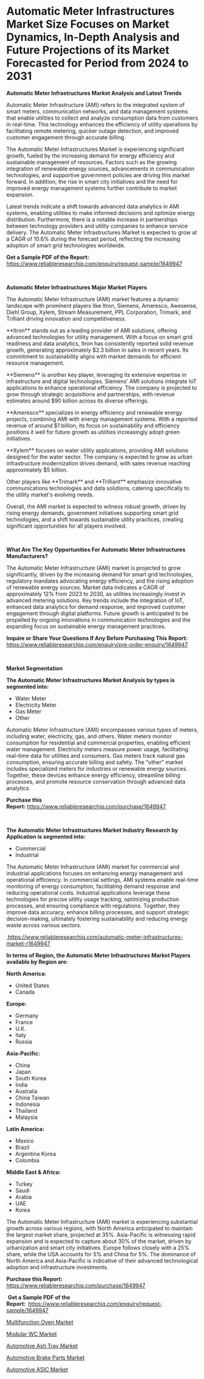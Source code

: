 <p><h1>Automatic Meter Infrastructures Market Size Focuses on Market Dynamics, In-Depth Analysis and Future Projections of its Market Forecasted for Period from 2024 to 2031</h1></p><p><strong>Automatic Meter Infrastructures Market Analysis and Latest Trends</strong></p>
<p><p>Automatic Meter Infrastructure (AMI) refers to the integrated system of smart meters, communication networks, and data management systems that enable utilities to collect and analyze consumption data from customers in real-time. This technology enhances the efficiency of utility operations by facilitating remote metering, quicker outage detection, and improved customer engagement through accurate billing.</p><p>The Automatic Meter Infrastructures Market is experiencing significant growth, fueled by the increasing demand for energy efficiency and sustainable management of resources. Factors such as the growing integration of renewable energy sources, advancements in communication technologies, and supportive government policies are driving this market forward. In addition, the rise in smart city initiatives and the need for improved energy management systems further contribute to market expansion.</p><p>Latest trends indicate a shift towards advanced data analytics in AMI systems, enabling utilities to make informed decisions and optimize energy distribution. Furthermore, there is a notable increase in partnerships between technology providers and utility companies to enhance service delivery. The Automatic Meter Infrastructures Market is expected to grow at a CAGR of 10.6% during the forecast period, reflecting the increasing adoption of smart grid technologies worldwide.</p></p>
<p><strong>Get a Sample PDF of the Report:&nbsp;</strong> <a href="https://www.reliableresearchiq.com/enquiry/request-sample/1649947?utm_campaign=1102&utm_medium=2&utm_source=Github&utm_content=ia&utm_term=26092024&utm_id=automatic-meter-infrastructures">https://www.reliableresearchiq.com/enquiry/request-sample/1649947</a></p>
<p>&nbsp;</p>
<p><strong>Automatic Meter Infrastructures Major Market Players</strong></p>
<p><p>The Automatic Meter Infrastructure (AMI) market features a dynamic landscape with prominent players like Itron, Siemens, Ameresco, Awesense, Diehl Group, Xylem, Stream Measurement, PPL Corporation, Trimark, and Trilliant driving innovation and competitiveness.</p><p>**Itron** stands out as a leading provider of AMI solutions, offering advanced technologies for utility management. With a focus on smart grid readiness and data analytics, Itron has consistently reported solid revenue growth, generating approximately $2.3 billion in sales in recent years. Its commitment to sustainability aligns with market demands for efficient resource management.</p><p>**Siemens** is another key player, leveraging its extensive expertise in infrastructure and digital technologies. Siemens' AMI solutions integrate IoT applications to enhance operational efficiency. The company is projected to grow through strategic acquisitions and partnerships, with revenue estimates around $90 billion across its diverse offerings. </p><p>**Ameresco** specializes in energy efficiency and renewable energy projects, combining AMI with energy management systems. With a reported revenue of around $1 billion, its focus on sustainability and efficiency positions it well for future growth as utilities increasingly adopt green initiatives.</p><p>**Xylem** focuses on water utility applications, providing AMI solutions designed for the water sector. The company is expected to grow as urban infrastructure modernization drives demand, with sales revenue reaching approximately $5 billion. </p><p>Other players like **Trimark** and **Trilliant** emphasize innovative communications technologies and data solutions, catering specifically to the utility market's evolving needs.</p><p>Overall, the AMI market is expected to witness robust growth, driven by rising energy demands, government initiatives supporting smart grid technologies, and a shift towards sustainable utility practices, creating significant opportunities for all players involved.</p></p>
<p>&nbsp;</p>
<p><strong>What Are The Key Opportunities For Automatic Meter Infrastructures Manufacturers?</strong></p>
<p><p>The Automatic Meter Infrastructure (AMI) market is projected to grow significantly, driven by the increasing demand for smart grid technologies, regulatory mandates advocating energy efficiency, and the rising adoption of renewable energy sources. Market data indicates a CAGR of approximately 12% from 2023 to 2030, as utilities increasingly invest in advanced metering solutions. Key trends include the integration of IoT, enhanced data analytics for demand response, and improved customer engagement through digital platforms. Future growth is anticipated to be propelled by ongoing innovations in communication technologies and the expanding focus on sustainable energy management practices.</p></p>
<p><strong>Inquire or Share Your Questions If Any Before Purchasing This Report:</strong> <a href="https://www.reliableresearchiq.com/enquiry/pre-order-enquiry/1649947?utm_campaign=1102&utm_medium=2&utm_source=Github&utm_content=ia&utm_term=26092024&utm_id=automatic-meter-infrastructures">https://www.reliableresearchiq.com/enquiry/pre-order-enquiry/1649947</a></p>
<p>&nbsp;</p>
<p><strong>Market Segmentation</strong></p>
<p><strong>The Automatic Meter Infrastructures Market Analysis by types is segmented into:</strong></p>
<p><ul><li>Water Meter</li><li>Electricity Meter</li><li>Gas Meter</li><li>Other</li></ul></p>
<p><p>Automatic Meter Infrastructure (AMI) encompasses various types of meters, including water, electricity, gas, and others. Water meters monitor consumption for residential and commercial properties, enabling efficient water management. Electricity meters measure power usage, facilitating real-time data for utilities and consumers. Gas meters track natural gas consumption, ensuring accurate billing and safety. The "other" market includes specialized meters for industries or renewable energy sources. Together, these devices enhance energy efficiency, streamline billing processes, and promote resource conservation through advanced data analytics.</p></p>
<p><strong>Purchase this Report:&nbsp;</strong><a href="https://www.reliableresearchiq.com/purchase/1649947?utm_campaign=1102&utm_medium=2&utm_source=Github&utm_content=ia&utm_term=26092024&utm_id=automatic-meter-infrastructures">https://www.reliableresearchiq.com/purchase/1649947</a></p>
<p>&nbsp;</p>
<p><strong>The Automatic Meter Infrastructures Market Industry Research by Application is segmented into:</strong></p>
<p><ul><li>Commercial</li><li>Industrial</li></ul></p>
<p><p>The Automatic Meter Infrastructure (AMI) market for commercial and industrial applications focuses on enhancing energy management and operational efficiency. In commercial settings, AMI systems enable real-time monitoring of energy consumption, facilitating demand response and reducing operational costs. Industrial applications leverage these technologies for precise utility usage tracking, optimizing production processes, and ensuring compliance with regulations. Together, they improve data accuracy, enhance billing processes, and support strategic decision-making, ultimately fostering sustainability and reducing energy waste across various sectors.</p></p>
<p><a href="https://www.reliableresearchiq.com/automatic-meter-infrastructures-market-r1649947?utm_campaign=1102&utm_medium=2&utm_source=Github&utm_content=ia&utm_term=26092024&utm_id=automatic-meter-infrastructures">&nbsp;https://www.reliableresearchiq.com/automatic-meter-infrastructures-market-r1649947</a></p>
<p><strong>In terms of Region, the Automatic Meter Infrastructures Market Players available by Region are:</strong></p>
<p>
    <p> <strong> North America: </strong>
        <ul>
            <li>United States</li>
            <li>Canada</li>
        </ul>
        </p> 
    <p> <strong> Europe: </strong>
        <ul>
            <li>Germany</li>
            <li>France</li>
            <li>U.K.</li>
            <li>Italy</li>
            <li>Russia</li>
        </ul>
        </p> 
    <p> <strong> Asia-Pacific: </strong>
        <ul>
            <li>China</li>
            <li>Japan</li>
            <li>South Korea</li>
            <li>India</li>
            <li>Australia</li>
            <li>China Taiwan</li>
            <li>Indonesia</li>
            <li>Thailand</li>
            <li>Malaysia</li>
        </ul>
        </p> 
    <p> <strong> Latin America: </strong>
        <ul>
            <li>Mexico</li>
            <li>Brazil</li>
            <li>Argentina Korea</li>
            <li>Colombia</li>
        </ul>
        </p> 
    <p> <strong> Middle East & Africa: </strong>
        <ul>
            <li>Turkey</li>
            <li>Saudi</li>
            <li>Arabia</li>
            <li>UAE</li>
            <li>Korea</li>
        </ul>
    </p>
    </p>
<p><p>The Automatic Meter Infrastructure (AMI) market is experiencing substantial growth across various regions, with North America anticipated to maintain the largest market share, projected at 35%. Asia-Pacific is witnessing rapid expansion and is expected to capture about 30% of the market, driven by urbanization and smart city initiatives. Europe follows closely with a 25% share, while the USA accounts for 5% and China for 5%. The dominance of North America and Asia-Pacific is indicative of their advanced technological adoption and infrastructure investments.</p></p>
<p><strong>Purchase this Report: </strong><a href="https://www.reliableresearchiq.com/purchase/1649947?utm_campaign=1102&utm_medium=2&utm_source=Github&utm_content=ia&utm_term=26092024&utm_id=automatic-meter-infrastructures">https://www.reliableresearchiq.com/purchase/1649947</a></p>
<p>&nbsp;<strong>Get a Sample PDF of the Report:&nbsp;&nbsp;</strong><a href="https://www.reliableresearchiq.com/enquiry/request-sample/1649947?utm_campaign=1102&utm_medium=2&utm_source=Github&utm_content=ia&utm_term=26092024&utm_id=automatic-meter-infrastructures">https://www.reliableresearchiq.com/enquiry/request-sample/1649947</a></p>
<p><strong></strong></p>
<p><p><a href="https://issuu.com/reportprime-2/docs/multifunction-oven-market-size-2030_095022916c71e5?utm_campaign=1102&utm_medium=2&utm_source=Github&utm_content=ia&utm_term=26092024&utm_id=automatic-meter-infrastructures">Multifunction Oven Market</a></p><p><a href="https://issuu.com/reportprime-2/docs/modular-wc-market-size-2030.pptx_d7d483102182c5?utm_campaign=1102&utm_medium=2&utm_source=Github&utm_content=ia&utm_term=26092024&utm_id=automatic-meter-infrastructures">Modular WC Market</a></p><p><a href="https://www.linkedin.com/pulse/how-automotive-ash-tray-market-evolved-key-trends-regional-mnloe?trackingId=N7rq%2BXErT7u78veqIOHlYQ%3D%3D&utm_campaign=1102&utm_medium=2&utm_source=Github&utm_content=ia&utm_term=26092024&utm_id=automatic-meter-infrastructures">Automotive Ash Tray Market</a></p><p><a href="https://www.linkedin.com/pulse/what-factors-influence-automotive-brake-parts-market-pdi9c?trackingId=sMfuUDc7S16zmxNjcAtX0g%3D%3D&utm_campaign=1102&utm_medium=2&utm_source=Github&utm_content=ia&utm_term=26092024&utm_id=automatic-meter-infrastructures">Automotive Brake Parts Market</a></p><p><a href="https://www.linkedin.com/pulse/evaluating-global-automotive-asic-market-trends-growth-opportunities-rvpee?trackingId=gEZhkPvyRwikcDWJ96%2Fuuw%3D%3D&utm_campaign=1102&utm_medium=2&utm_source=Github&utm_content=ia&utm_term=26092024&utm_id=automatic-meter-infrastructures">Automotive ASIC Market</a></p></p>
